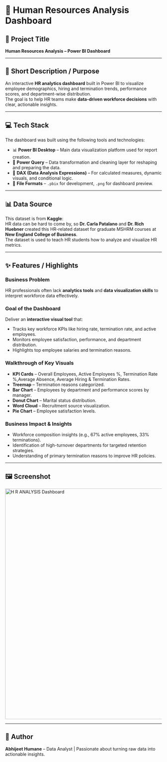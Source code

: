 # 🏢 Human Resources Analysis Dashboard

## 📌 Project Title
**Human Resources Analysis – Power BI Dashboard**

---

## 📝 Short Description / Purpose
An interactive **HR analytics dashboard** built in Power BI to visualize employee demographics, hiring and termination trends, performance scores, and department-wise distribution.  
The goal is to help HR teams make **data-driven workforce decisions** with clear, actionable insights.

---

## 💻 Tech Stack
The dashboard was built using the following tools and technologies:  
- 📊 **Power BI Desktop** – Main data visualization platform used for report creation.  
- 📂 **Power Query** – Data transformation and cleaning layer for reshaping and preparing the data.  
- 🧠 **DAX (Data Analysis Expressions)** – For calculated measures, dynamic visuals, and conditional logic.  
- 📁 **File Formats** – `.pbix` for development, `.png` for dashboard preview.

---

## 📊 Data Source
This dataset is from **Kaggle**:  
HR data can be hard to come by, so **Dr. Carla Patalano** and **Dr. Rich Huebner** created this HR-related dataset for graduate MSHRM courses at **New England College of Business**.  
The dataset is used to teach HR students how to analyze and visualize HR metrics.  

---

## ✨ Features / Highlights

### **Business Problem**
HR professionals often lack **analytics tools** and **data visualization skills** to interpret workforce data effectively.

### **Goal of the Dashboard**
Deliver an **interactive visual tool** that:  
- Tracks key workforce KPIs like hiring rate, termination rate, and active employees.  
- Monitors employee satisfaction, performance, and department distribution.  
- Highlights top employee salaries and termination reasons.  

### **Walkthrough of Key Visuals**
- **KPI Cards** – Overall Employees, Active Employees %, Termination Rate %,Average Absence, Average Hiring & Termination Rates.  
- **Treemap** – Termination reasons categorized.  
- **Bar Chart** – Employees by department and performance scores by manager.  
- **Donut Chart** – Marital status distribution.  
- **Word Cloud** – Recruitment source visualization.  
- **Pie Chart** – Employee satisfaction levels.  

### **Business Impact & Insights**
- Workforce composition insights (e.g., 67% active employees, 33% terminations).  
- Identification of high-turnover departments for targeted retention strategies.  
- Understanding of primary termination reasons to improve HR policies.  

---

## 🖼 Screenshot

<img width="1326" height="742" alt="H R ANALYSIS Dashboard" src="https://github.com/user-attachments/assets/c597114b-9a77-41c5-acc2-a01cd99b9156" />




---

## 📢 Author
**Abhijeet Humane** – Data Analyst | Passionate about turning raw data into actionable insights.

